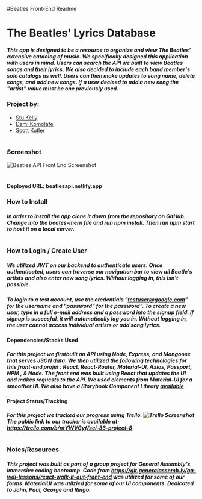 #Beatles Front-End Readme

# The Beatles' Lyrics Database

##### This app is designed to be a resource to organize and view The Beatles' extensive cataolog of music. We specifically designed this application with users in mind. Users can search the API we built to view Beatles songs and their lyrics. We also decided to include each band member's solo catalogs as well. Users can then make updates to song name, delete songs, and add new songs. If a user decised to add a new song the "artist" value must be one previously used.

### Project by:
- [Stu Kelly](sbkelly9@gmail.com)
- [Dami Komolafe](damik94@gmail.com)
- [Scott Kutler](scott.kutler@gmail.com)
#

### Screenshot

![Beatles API Front End Screenshot ](https://github.com/skut21x-ga/beatles-mern-project/blob/master/src/img/screenshot.png?raw=true" "Screenshot")

#
#### Deployed URL: beatlesapi.netlify.app

### How to Install

##### In order to install the app clone it down from the repository on GitHub. Change into the beates-mern file and run npm install. Then run npm start to host it on a local server.

#

### How to Login / Create User
##### We utilized JWT on our backend to authenticate users. Once authenticated, users can traverse our navigation bar to view all Beatle's artists and also enter new song lyrics. Without logging in, this isn't possible. 
##### To login to a test account, use the credentials "testuser@google.com" for the username and "password" for the password". To create a new user, type in a full e-mail address and a password into the signup field. If signup is succesful, it will automatically log you in. Without logging in, the user cannot access individual artists or add song lyrics.

#### Dependencies/Stacks Used

##### For this project we firstbuilt an API using Node, Express, and Mongoose that serves JSON data. We then utilized the following technologies for this front-end projet : React, React-Router, Material-UI, Axios, Passport, NPM , & Node. The front end was built using React that updates the UI and makes requests to the API. We used elements from Material-UI for a smoother UI. We also have a Storybook Component Library [available](https://skut21x-ga.github.io/Beatles%20Storybook/?path=/story/components--website-banner)

#### Project Status/Tracking

##### For this project we tracked our progress using Trello. ![Trello Screenshot](https://github.com/skut21x-ga/beatles-mern-project/blob/master/planning/Trello%204-24-20%20Screenshot.png?raw=true" "Screenshot") The public link to our tracker is available at: https://trello.com/b/ntYWVGyf/sei-36-project-8

#

### Notes/Resources

##### This project was built as part of a group project for General Assembly's immersive coding bootcamp. Code from https://git.generalassemb.ly/ga-wdi-lessons/react-walk-it-out-front-end was utilized for some of our forms. MaterialUI was utilzied for some of our UI components. Dedicated to John, Paul, George and Ringo.
